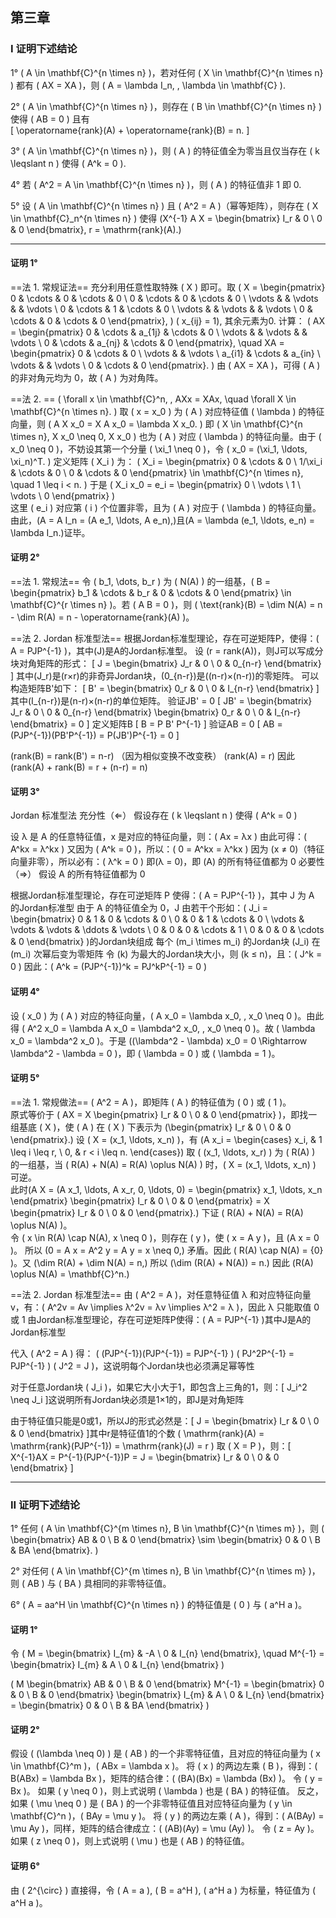 ## 第三章

### I 证明下述结论

1° \( A \in \mathbf{C}^{n \times n} \)，若对任何 \( X \in \mathbf{C}^{n \times n} \) 都有 \( AX = XA \)，则 \( A = \lambda I_n, \, \lambda \in \mathbf{C} \).

2° \( A \in \mathbf{C}^{n \times n} \)，则存在 \( B \in \mathbf{C}^{n \times n} \) 使得 \( AB = 0 \) 且有  
 \[
\operatorname{rank}(A) + \operatorname{rank}(B) = n.
\]

3° \( A \in \mathbf{C}^{n \times n} \)，则 \( A \) 的特征值全为零当且仅当存在 \( k \leqslant n \) 使得 \( A^k = 0 \).

4° 若 \( A^2 = A \in \mathbf{C}^{n \times n} \)，则 \( A \) 的特征值非 1 即 0.

5° 设 \( A \in \mathbf{C}^{n \times n} \) 且 \( A^2 = A \)（幂等矩阵），则存在 \( X \in \mathbf{C}_n^{n \times n} \) 使得 \(X^{-1} A X = \begin{bmatrix} I_r & 0 \\ 0 & 0 \end{bmatrix}, r = \mathrm{rank}(A).\)

---

#### 证明 1°
==法 1. 常规证法==
充分利用任意性取特殊 \( X \) 即可。取 \( X = \begin{pmatrix} 0 & \cdots & 0 & \cdots & 0 \\ 0 & \cdots & 0 & \cdots & 0 \\ \vdots & & \vdots & & \vdots \\ 0 & \cdots & 1 & \cdots & 0 \\ \vdots & & \vdots & & \vdots \\ 0 & \cdots & 0 & \cdots & 0 \end{pmatrix},  \) \( x_{ij} = 1\), 其余元素为0. 计算： \( AX = \begin{pmatrix} 0 & \cdots & a_{1j} & \cdots & 0 \\ \vdots & & \vdots & & \vdots \\ 0 & \cdots & a_{nj} & \cdots & 0 \end{pmatrix}, \quad XA = \begin{pmatrix} 0 & \cdots & 0 \\ \vdots & & \vdots \\ a_{i1} & \cdots & a_{in} \\ \vdots & & \vdots \\ 0 & \cdots & 0 \end{pmatrix}. \) 由 \( AX = XA \)，可得 \( A \) 的非对角元均为 0，故 \( A \) 为对角阵。

==法 2. ==
\( \forall x \in \mathbf{C}^n, \, AXx = XAx, \quad \forall X \in \mathbf{C}^{n \times n}. \) 取 \( x = x_0 \) 为 \( A \) 对应特征值 \( \lambda \) 的特征向量，则 \( A X x_0 = X A x_0 = \lambda X x_0. \) 即 \( X \in \mathbf{C}^{n \times n}, X x_0 \neq 0, X x_0 \) 也为 \( A \) 对应 \( \lambda \) 的特征向量。由于 \( x_0 \neq 0 \)，不妨设其第一个分量 \( \xi_1 \neq 0 \)，令 \( x_0 = (\xi_1, \ldots, \xi_n)^T. \) 定义矩阵 \( X_i \) 为： \( X_i = \begin{pmatrix} 0 & \cdots & 0 \\ 1/\xi_i & \cdots & 0 \\ 0 & \cdots & 0 \end{pmatrix} \in \mathbf{C}^{n \times n}, \quad 1 \leq i < n. \) 于是 \( X_i x_0 = e_i = \begin{pmatrix} 0 \\ \vdots \\ 1 \\ \vdots \\ 0 \end{pmatrix} \)  
这里 \( e_i \) 对应第 \( i \) 个位置非零，且为 \( A \) 对应于 \( \lambda \) 的特征向量。
由此，\(A = A I_n = (A e_1, \ldots, A e_n),\)且\(A = \lambda (e_1, \ldots, e_n) = \lambda I_n.\)证毕。


#### 证明 2°
==法 1. 常规法==
令 \( b_1, \dots, b_r \) 为 \( N(A) \) 的一组基，\( B = \begin{pmatrix} b_1 & \cdots & b_r & 0 & \cdots & 0 \end{pmatrix} \in \mathbf{C}^{r \times n} \)。若 \( A B = 0 \)，则 \( \text{rank}(B) = \dim N(A) = n - \dim R(A) = n - \operatorname{rank}(A) \)。

==法 2. Jordan 标准型法==
根据Jordan标准型理论，存在可逆矩阵P，使得：\( A = PJP^{-1} \)，其中\(J\)是A的Jordan标准型。
设 \(r = rank(A)\)，则J可以写成分块对角矩阵的形式：
\[ J = \begin{bmatrix} J_r & 0 \\ 0 & 0_{n-r} \end{bmatrix} \]
其中\(J_r\)是\(r×r\)的非奇异Jordan块，\(0_{n-r}\)是\((n-r)×(n-r)\)的零矩阵。
可以构造矩阵B'如下：
\[ B' = \begin{bmatrix} 0_r & 0 \\ 0 & I_{n-r} \end{bmatrix} \]
其中\(I_{n-r}\)是(n-r)×(n-r)的单位矩阵。
验证JB' = 0
\[ JB' = \begin{bmatrix} J_r & 0 \\ 0 & 0_{n-r} \end{bmatrix} \begin{bmatrix} 0_r & 0 \\ 0 & I_{n-r} \end{bmatrix} = 0 \]
定义矩阵B
\[ B = P B' P^{-1} \]
验证AB = 0
\[ AB = (PJP^{-1})(PB'P^{-1}) = P(JB')P^{-1} = 0 \]

\(rank(B) = rank(B') = n-r\) （因为相似变换不改变秩）
\(rank(A) = r\)
因此 \(rank(A) + rank(B) = r + (n-r) = n\)

#### 证明 3°
Jordan 标准型法
充分性（⇐）
假设存在 \( k \leqslant n \) 使得 \( A^k = 0 \)

设 λ 是 A 的任意特征值，x 是对应的特征向量，则：\( Ax = λx \)
由此可得：\( A^kx = λ^kx \)
又因为 \( A^k = 0 \)，所以：\( 0 = A^kx = λ^kx \)
因为 \(x ≠ 0\)（特征向量非零），所以必有：\( λ^k = 0 \)
即\(λ = 0\)，即 \(A\) 的所有特征值都为 0
必要性（⇒）
假设 A 的所有特征值都为 0

根据Jordan标准型理论，存在可逆矩阵 P 使得：\( A = PJP^{-1} \)，其中 J 为 A 的Jordan标准型
由于 A 的特征值全为 0，J 由若干个形如：\( J_i = \begin{bmatrix} 
0 & 1 & 0 & \cdots & 0 \\
0 & 0 & 1 & \cdots & 0 \\
\vdots & \vdots & \vdots & \ddots & \vdots \\
0 & 0 & 0 & \cdots & 1 \\
0 & 0 & 0 & \cdots & 0
\end{bmatrix} \)的Jordan块组成
每个 \(m_i \times m_i\) 的Jordan块 \(J_i\) 在 \(m_i\) 次幂后变为零矩阵
令 \(k\) 为最大的Jordan块大小，则 \(k ≤ n\)，且：\( J^k = 0 \)
因此：\( A^k = (PJP^{-1})^k = PJ^kP^{-1} = 0 \)


#### 证明 4°
设 \( x_0 \) 为 \( A \) 对应的特征向量，\( A x_0 = \lambda x_0, \, x_0 \neq 0 \)。由此得 \( A^2 x_0 = \lambda A x_0 = \lambda^2 x_0, \, x_0 \neq 0 \)。故 \( \lambda x_0 = \lambda^2 x_0 \)。于是 \((\lambda^2 - \lambda) x_0 = 0 \Rightarrow \lambda^2 - \lambda = 0 \)，即 \( \lambda = 0 \) 或 \( \lambda = 1 \)。

#### 证明 5°
==法 1. 常规做法==
\( A^2 = A \)，即矩阵 \( A \) 的特征值为 \( 0 \) 或 \( 1 \)。  
原式等价于 \( AX = X \begin{pmatrix} I_r & 0 \\ 0 & 0 \end{pmatrix} \)，即找一组基底 \( X \)，使 \( A \) 在 \( X \) 下表示为  \(\begin{pmatrix} I_r & 0 \\ 0 & 0 \end{pmatrix}.\) 设 \( X = (x_1, \ldots, x_n) \)，有  \(A x_i =
\begin{cases} 
x_i, & 1 \leq i \leq r, \\
0, & r < i \leq n.
\end{cases}\) 
取 \( (x_1, \ldots, x_r) \) 为 \( R(A) \) 的一组基，当 \( R(A) + N(A) = R(A) \oplus N(A) \) 时，\( X = (x_1, \ldots, x_n) \) 可逆。  
此时\(A X = (A x_1, \ldots, A x_r, 0, \ldots, 0) = \begin{pmatrix} x_1, \ldots, x_n \end{pmatrix} \begin{pmatrix} I_r & 0 \\ 0 & 0 \end{pmatrix} = X \begin{pmatrix} I_r & 0 \\ 0 & 0 \end{pmatrix}.\) 
下证 \( R(A) + N(A) = R(A) \oplus N(A) \)。  
令 \( x \in R(A) \cap N(A), x \neq 0 \)，则存在 \( y \)，使 \( x = A y \)，且 \(A x = 0 \)。  所以  \(0 = A x = A^2 y = A y = x \neq 0,\)  矛盾。因此 \( R(A) \cap N(A) = \{0\} \)。又 \(\dim R(A) + \dim N(A) = n,\) 所以  \(\dim (R(A) + N(A)) = n.\) 因此 \(R(A) \oplus N(A) = \mathbf{C}^n.\) 

==法 2. Jordan 标准型法==
由 \( A^2 = A \)，对任意特征值 λ 和对应特征向量 v，有：\( A^2v = Av \implies λ^2v = λv \implies λ^2 = λ \)，因此 λ 只能取值 0 或 1
由Jordan标准型理论，存在可逆矩阵P使得：\( A = PJP^{-1} \)其中J是A的Jordan标准型

代入 \( A^2 = A \) 得：
\( (PJP^{-1})(PJP^{-1}) = PJP^{-1} \)
\( PJ^2P^{-1} = PJP^{-1} \)
\( J^2 = J \)，这说明每个Jordan块也必须满足幂等性

对于任意Jordan块 \( J_i \)，如果它大小大于1，即包含上三角的1，则：\[ J_i^2 \neq J_i \]这说明所有Jordan块必须是1×1的，即J是对角矩阵

由于特征值只能是0或1，所以J的形式必然是：\[ J = \begin{bmatrix} I_r & 0 \\ 0 & 0 \end{bmatrix} \]其中r是特征值1的个数
\( \mathrm{rank}(A) = \mathrm{rank}(PJP^{-1}) = \mathrm{rank}(J) = r \)
取 \( X = P \)，则：\[ X^{-1}AX = P^{-1}(PJP^{-1})P = J = \begin{bmatrix} I_r & 0 \\ 0 & 0 \end{bmatrix} \]

---

### II 证明下述结论
1° 任何 \( A \in \mathbf{C}^{m \times n}, B \in \mathbf{C}^{n \times m} \)，则 \(
\begin{bmatrix}
AB & 0 \\
B & 0
\end{bmatrix} 
\sim 
\begin{bmatrix}
0 & 0 \\
B & BA
\end{bmatrix}.
\)

2° 对任何 \( A \in \mathbf{C}^{m \times n}, B \in \mathbf{C}^{n \times m} \)，则 \( AB \) 与 \( BA \) 具相同的非零特征值。

6° \( A = aa^H \in \mathbf{C}^{n \times n} \) 的特征值是 \( 0 \) 与 \( a^H a \)。


#### 证明 1°
令 \( M = \begin{bmatrix} I_{m} & -A \\ 0 & I_{n} \end{bmatrix}, \quad M^{-1} = \begin{bmatrix} I_{m} & A \\ 0 & I_{n} \end{bmatrix} \)

\( M \begin{bmatrix} AB & 0 \\ B & 0 \end{bmatrix} M^{-1} = \begin{bmatrix} 0 & 0 \\ B & 0 \end{bmatrix} \begin{bmatrix} I_{m} & A \\ 0 & I_{n} \end{bmatrix} = \begin{bmatrix} 0 & 0 \\ B & BA \end{bmatrix} \)


#### 证明 2°
假设 \( (\lambda \neq 0) \) 是 \( AB \) 的一个非零特征值，且对应的特征向量为 \( x \in \mathbf{C}^m \)，\( ABx = \lambda x \)。
将 \( x \) 的两边左乘 \( B \)，得到：\( B(ABx) = \lambda Bx \)，矩阵的结合律：\( (BA)(Bx) = \lambda (Bx) \)。
令 \( y = Bx \)。 如果 \( y \neq 0 \)，则上式说明 \( \lambda \) 也是 \( BA \) 的特征值。
反之，如果 \( \mu \neq 0 \) 是 \( BA \) 的一个非零特征值且对应特征向量为 \( y \in \mathbf{C}^n \)，\( BAy = \mu y \)。
将 \( y \) 的两边左乘 \( A \)，得到：\( A(BAy) = \mu Ay \)，同样，矩阵的结合律成立：\( (AB)(Ay) = \mu (Ay) \)。
令 \( z = Ay \)。 如果 \( z \neq 0 \)，则上式说明 \( \mu \) 也是 \( AB \) 的特征值。

#### 证明 6°
由 \( 2^{\circ} \) 直接得，令 \( A = a \), \( B = a^H \), \( a^H a \) 为标量，特征值为 \( a^H a \)。
